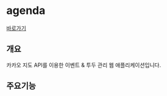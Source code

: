 # agenda

[바로가기](https://agenda.foreverchoi.vercel.app/)

## 개요

카카오 지도 API를 이용한 이벤트 & 투두 관리 웹 애플리케이션입니다.

## 주요기능

